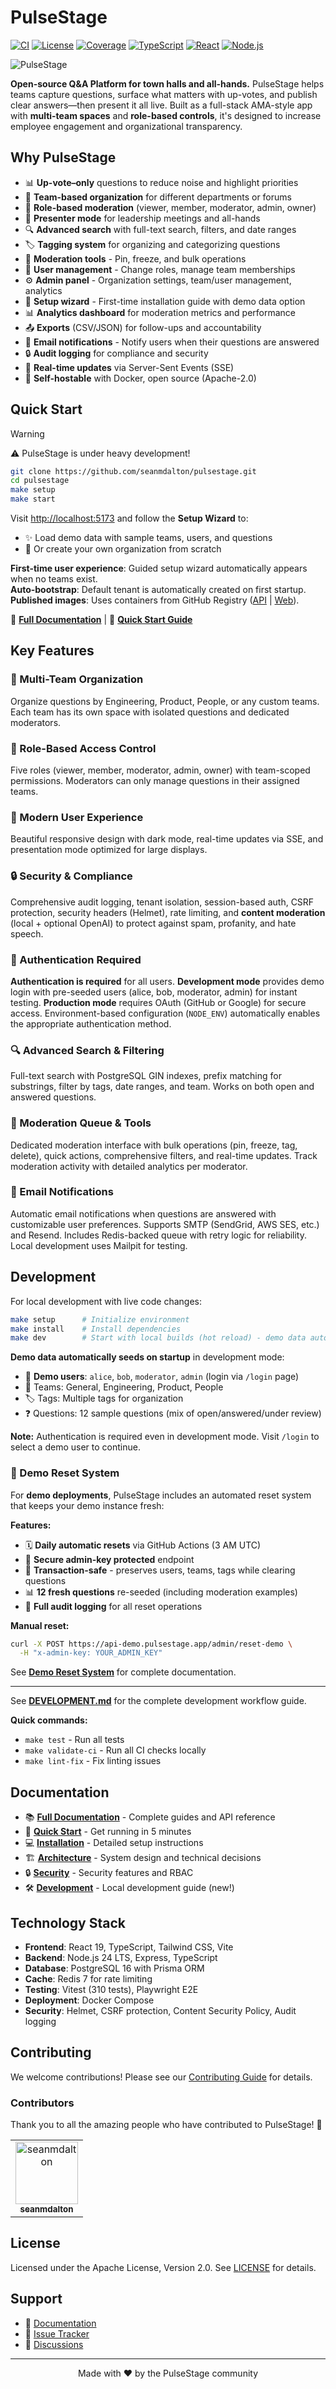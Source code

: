 # PulseStage

[![CI](https://github.com/seanmdalton/pulsestage/actions/workflows/ci.yaml/badge.svg)](https://github.com/seanmdalton/pulsestage/actions/workflows/ci.yaml)
[![License](https://img.shields.io/badge/License-Apache%202.0-blue.svg)](https://opensource.org/licenses/Apache-2.0)
[![Coverage](https://img.shields.io/badge/Coverage-22%25-orange.svg)](https://github.com/seanmdalton/pulsestage/actions/workflows/ci.yaml)
[![TypeScript](https://img.shields.io/badge/TypeScript-5.8-blue.svg)](https://www.typescriptlang.org/)
[![React](https://img.shields.io/badge/React-19-blue.svg)](https://reactjs.org/)
[![Node.js](https://img.shields.io/badge/Node.js-24-green.svg)](https://nodejs.org/)

<div align="left" style="margin:10px 0 10px 0">
  <img src="web/public/pulsestage-wordmark-light.svg" alt="PulseStage">
</div>

**Open-source Q&A Platform for town halls and all-hands.** PulseStage helps teams capture questions, surface what matters with up-votes, and publish clear answers—then present it all live. Built as a full-stack AMA-style app with **multi-team spaces** and **role-based controls**, it's designed to increase employee engagement and organizational transparency.

## Why PulseStage

- 📊 **Up-vote–only** questions to reduce noise and highlight priorities  
- 🏢 **Team-based organization** for different departments or forums  
- 👥 **Role-based moderation** (viewer, member, moderator, admin, owner)  
- 🎥 **Presenter mode** for leadership meetings and all-hands  
- 🔍 **Advanced search** with full-text search, filters, and date ranges
- 🏷️ **Tagging system** for organizing and categorizing questions
- 📌 **Moderation tools** - Pin, freeze, and bulk operations
- 👤 **User management** - Change roles, manage team memberships
- ⚙️ **Admin panel** - Organization settings, team/user management, analytics
- 🎯 **Setup wizard** - First-time installation guide with demo data option
- 📊 **Analytics dashboard** for moderation metrics and performance
- 📤 **Exports** (CSV/JSON) for follow-ups and accountability  
- 📧 **Email notifications** - Notify users when their questions are answered
- 🔒 **Audit logging** for compliance and security
- 🔄 **Real-time updates** via Server-Sent Events (SSE)
- 🐳 **Self-hostable** with Docker, open source (Apache-2.0)

## Quick Start

> [!WARNING]
> ⚠️ PulseStage is under heavy development!
> 

```bash
git clone https://github.com/seanmdalton/pulsestage.git
cd pulsestage
make setup
make start
```

Visit [http://localhost:5173](http://localhost:5173) and follow the **Setup Wizard** to:
- ✨ Load demo data with sample teams, users, and questions
- 🏢 Or create your own organization from scratch

**First-time user experience**: Guided setup wizard automatically appears when no teams exist.  
**Auto-bootstrap**: Default tenant is automatically created on first startup.  
**Published images**: Uses containers from GitHub Registry ([API](https://github.com/seanmdalton/pulsestage/pkgs/container/pulsestage-api) | [Web](https://github.com/seanmdalton/pulsestage/pkgs/container/pulsestage-web)).

📖 **[Full Documentation](https://seanmdalton.github.io/pulsestage/)** | 🚀 **[Quick Start Guide](https://seanmdalton.github.io/pulsestage/getting-started/quick-start/)**

## Key Features

### 🏢 Multi-Team Organization
Organize questions by Engineering, Product, People, or any custom teams. Each team has its own space with isolated questions and dedicated moderators.

### 👥 Role-Based Access Control  
Five roles (viewer, member, moderator, admin, owner) with team-scoped permissions. Moderators can only manage questions in their assigned teams.

### 🎨 Modern User Experience
Beautiful responsive design with dark mode, real-time updates via SSE, and presentation mode optimized for large displays.

### 🔒 Security & Compliance
Comprehensive audit logging, tenant isolation, session-based auth, CSRF protection, security headers (Helmet), rate limiting, and **content moderation** (local + optional OpenAI) to protect against spam, profanity, and hate speech.

### 🔐 Authentication Required
**Authentication is required** for all users. **Development mode** provides demo login with pre-seeded users (alice, bob, moderator, admin) for instant testing. **Production mode** requires OAuth (GitHub or Google) for secure access. Environment-based configuration (`NODE_ENV`) automatically enables the appropriate authentication method.

### 🔍 Advanced Search & Filtering
Full-text search with PostgreSQL GIN indexes, prefix matching for substrings, filter by tags, date ranges, and team. Works on both open and answered questions.

### 📌 Moderation Queue & Tools
Dedicated moderation interface with bulk operations (pin, freeze, tag, delete), quick actions, comprehensive filters, and real-time updates. Track moderation activity with detailed analytics per moderator.

### 📧 Email Notifications
Automatic email notifications when questions are answered with customizable user preferences. Supports SMTP (SendGrid, AWS SES, etc.) and Resend. Includes Redis-backed queue with retry logic for reliability. Local development uses Mailpit for testing.

## Development

For local development with live code changes:

```bash
make setup      # Initialize environment
make install    # Install dependencies
make dev        # Start with local builds (hot reload) - demo data auto-seeds!
```

**Demo data automatically seeds on startup** in development mode:
- 👤 **Demo users**: `alice`, `bob`, `moderator`, `admin` (login via `/login` page)
- 🏢 Teams: General, Engineering, Product, People
- 🏷️ Tags: Multiple tags for organization
- ❓ Questions: 12 sample questions (mix of open/answered/under review)

**Note:** Authentication is required even in development mode. Visit `/login` to select a demo user to continue.

### 🔄 Demo Reset System

For **demo deployments**, PulseStage includes an automated reset system that keeps your demo instance fresh:

**Features:**
- 🗓️ **Daily automatic resets** via GitHub Actions (3 AM UTC)
- 🔐 **Secure admin-key protected** endpoint
- 🔄 **Transaction-safe** - preserves users, teams, tags while clearing questions
- 📊 **12 fresh questions** re-seeded (including moderation examples)
- 📝 **Full audit logging** for all reset operations

**Manual reset:**
```bash
curl -X POST https://api-demo.pulsestage.app/admin/reset-demo \
  -H "x-admin-key: YOUR_ADMIN_KEY"
```

See **[Demo Reset System](docs/deployment/demo-reset-system.md)** for complete documentation.

---

See **[DEVELOPMENT.md](DEVELOPMENT.md)** for the complete development workflow guide.

**Quick commands:**
- `make test` - Run all tests
- `make validate-ci` - Run all CI checks locally
- `make lint-fix` - Fix linting issues

## Documentation

- 📚 **[Full Documentation](https://seanmdalton.github.io/pulsestage/)** - Complete guides and API reference
- 🚀 **[Quick Start](https://seanmdalton.github.io/pulsestage/getting-started/quick-start/)** - Get running in 5 minutes
- 💻 **[Installation](https://seanmdalton.github.io/pulsestage/getting-started/installation/)** - Detailed setup instructions
- 🏗️ **[Architecture](https://seanmdalton.github.io/pulsestage/architecture/system-design/)** - System design and technical decisions
- 🔒 **[Security](https://seanmdalton.github.io/pulsestage/security/overview/)** - Security features and RBAC
- 🛠️ **[Development](DEVELOPMENT.md)** - Local development guide (new!)

## Technology Stack

- **Frontend**: React 19, TypeScript, Tailwind CSS, Vite
- **Backend**: Node.js 24 LTS, Express, TypeScript
- **Database**: PostgreSQL 16 with Prisma ORM
- **Cache**: Redis 7 for rate limiting
- **Testing**: Vitest (310 tests), Playwright E2E
- **Deployment**: Docker Compose
- **Security**: Helmet, CSRF protection, Content Security Policy, Audit logging

## Contributing

We welcome contributions! Please see our [Contributing Guide](https://seanmdalton.github.io/pulsestage/development/contributing/) for details.

### Contributors

Thank you to all the amazing people who have contributed to PulseStage! 🎉

<!-- readme: contributors -start -->
<table>
	<tbody>
		<tr>
            <td align="center">
                <a href="https://github.com/seanmdalton">
                    <img src="https://avatars.githubusercontent.com/u/16750029?v=4" width="100;" alt="seanmdalton"/>
                    <br />
                    <sub><b>seanmdalton</b></sub>
                </a>
            </td>
		</tr>
	<tbody>
</table>
<!-- readme: contributors -end -->

## License

Licensed under the Apache License, Version 2.0. See [LICENSE](LICENSE) for details.

## Support

- 📖 [Documentation](https://seanmdalton.github.io/pulsestage/)
- 🐛 [Issue Tracker](https://github.com/seanmdalton/pulsestage/issues)
- 💬 [Discussions](https://github.com/seanmdalton/pulsestage/discussions)

---

<div align="center">
  Made with ❤️ by the PulseStage community
</div>
